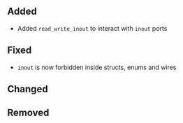 <!--
 Thanks for the MR! Please add lines describing your changes in the appropriate section

 For example:

## Added
- Added some more fish
## Fixed
 a generic parameter
-->

## Added

- Added `read_write_inout` to interact with `inout` ports

## Fixed

- `inout` is now forbidden inside structs, enums and wires

## Changed

## Removed


